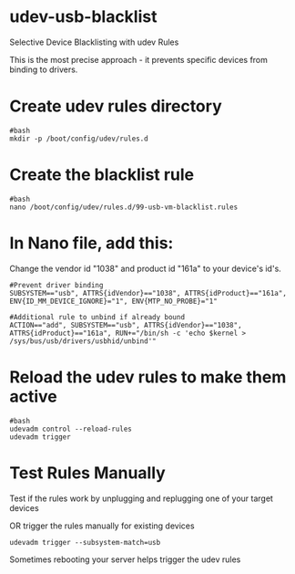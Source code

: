 # udev-usb-blacklist
Selective Device Blacklisting with udev Rules

This is the most precise approach - it prevents specific devices from binding to drivers.

# Create udev rules directory
```
#bash
mkdir -p /boot/config/udev/rules.d
```

# Create the blacklist rule
```
#bash
nano /boot/config/udev/rules.d/99-usb-vm-blacklist.rules
```

# In Nano file, add this:

Change the vendor id "1038" and product id "161a" to your device's id's.
```
#Prevent driver binding
SUBSYSTEM=="usb", ATTRS{idVendor}=="1038", ATTRS{idProduct}=="161a", ENV{ID_MM_DEVICE_IGNORE}="1", ENV{MTP_NO_PROBE}="1"

#Additional rule to unbind if already bound
ACTION=="add", SUBSYSTEM=="usb", ATTRS{idVendor}=="1038", ATTRS{idProduct}=="161a", RUN+="/bin/sh -c 'echo $kernel > /sys/bus/usb/drivers/usbhid/unbind'"
```
# Reload the udev rules to make them active
```
#bash
udevadm control --reload-rules
udevadm trigger
```
# Test Rules Manually
Test if the rules work by unplugging and replugging one of your target devices

OR trigger the rules manually for existing devices
```
udevadm trigger --subsystem-match=usb
```
Sometimes rebooting your server helps trigger the udev rules

